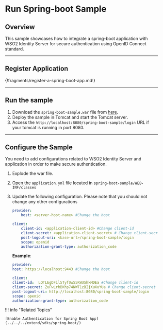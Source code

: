 # Run Spring-boot Sample

## Overview
This sample showcases how to integrate a spring-boot application with WSO2 Identity Server for secure authentication using OpenID Connect standard.

---

## Register Application

{!fragments/register-a-spring-boot-app.md!}      

---
                                                
## Run the sample
 
1.	Download the `spring-boot-sample.war` file from [here](https://wso2.org/jenkins/job/identity-extensions/job/identity-samples-spring-boot/lastSuccessfulBuild/artifact/target/spring-boot-sample.war).
2.	Deploy the sample in Tomcat and start the Tomcat server.
3.	Access the `http://localhost:8080/spring-boot-sample/login` URL if your tomcat is running in port 8080.

---

## Configure the Sample
  
You need to add configurations related to WSO2 Identity Server and application in order to make secure authentication.

1.	Explode the war file. 
2.	Open the `application.yml` file located in `spring-boot-sample/WEB-INF/classes` 
3.	Update the following configuration. Please note that you should not change any other configurations
  
	```yaml
	provider:
		host: <server-host-name> #Change the host
	
	client:
		client-id: <application-client-id> #Change client-id
		client-secret: <application-client-secret> # Change client-secret
		post-logout-uri: <base-url>/spring-boot-sample/login
		scope: openid
		authorization-grant-type: authorization_code
	
	```

	**Example**:

	```yaml
	provider:
	host: https://localhost:9443 #Change the host

	client:
	client-id: 	LQTLEgDFil5Tyf0wS5KWUShkMDEa #Change client-id
	client-secret: ZuFwLrbBKhp74NWT1zBIjXuXuYUa # Change client-secret
	post-logout-uri: http://localhost:8080/spring-boot-sample/login
	scope: openid
	authorization-grant-type: authorization_code
	
	```

!!! info "Related Topics" 

	[Enable Authentication for Spring Boot App](../../../extend/sdks/spring-boot/)